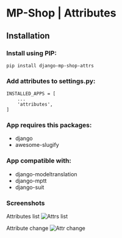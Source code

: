 # MP-Shop | Attributes

## Installation

### Install using PIP:
```
pip install django-mp-shop-attrs
```

### Add attributes to settings.py:
```
INSTALLED_APPS = [
    ...
    'attributes',
]
```

### App requires this packages:
* django
* awesome-slugify

### App compatible with:
* django-modeltranslation
* django-mptt
* django-suit

### Screenshots
Attributes list
![Attrs list](https://user-images.githubusercontent.com/4138122/41437785-1867b074-702e-11e8-940f-504cae19ca22.png)

Attribute change
![Attr change](https://user-images.githubusercontent.com/4138122/41437857-444bd580-702e-11e8-9340-72c301582695.png)
